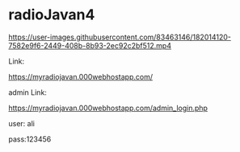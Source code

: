 # radioJavan4




https://user-images.githubusercontent.com/83463146/182014120-7582e9f6-2449-408b-8b93-2ec92c2bf512.mp4



Link:

https://myradiojavan.000webhostapp.com/



admin Link:

https://myradiojavan.000webhostapp.com/admin_login.php


user: ali

pass:123456
